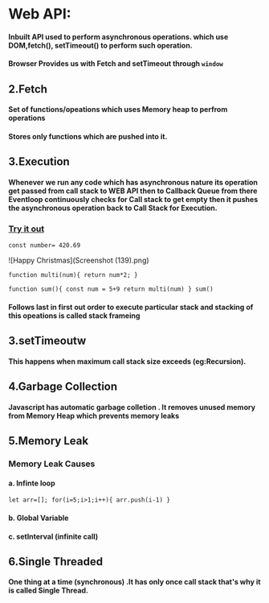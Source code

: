 
# Web API:
 ####  Inbuilt  API used to perform asynchronous operations. which use DOM,fetch(), setTimeout() to perform such operation. 
 #### Browser Provides us with Fetch and setTimeout through `window` 

## 2.Fetch

 ####  Set of functions/opeations which uses Memory heap to perfrom operations
 ####  Stores only functions which are pushed into it.
 
 
## 3.Execution

 #### Whenever we run any code which has asynchronous nature its operation get passed from call stack to WEB API then to Callback Queue from there Eventloop continuously checks  for Call stack to get empty then it pushes the asynchronous operation back to Call Stack for Execution.

###  [Try it out](http://latentflip.com/loupe/?code=ZnVuY3Rpb24gcHJpbnRIZWxsbygpIHsNCiAgICBjb25zb2xlLmxvZygnSGVsbG8gZnJvbSBiYXonKTsNCn0NCg0KZnVuY3Rpb24gYmF6KCkgew0KICAgIHNldFRpbWVvdXQocHJpbnRIZWxsbywgMzAwMCk7DQp9DQoNCmZ1bmN0aW9uIGJhcigpIHsNCiAgICBiYXooKTsNCn0NCg0KZnVuY3Rpb24gZm9vKCkgew0KICAgIGJhcigpOw0KfQ0KDQpmb28oKTs%3D!!!PGJ1dHRvbj5DbGljayBtZSE8L2J1dHRvbj4%3D)
`const number= 420.69`  



 ![Happy Christmas](Screenshot (139).png)


` function multi(num){
return num*2;
} `

`function sum(){
const num = 5+9
return multi(num)
}
sum() `
 ####  Follows last in first out order to execute particular stack and stacking of this opeations is called stack frameing


## 3.setTimeoutw

 ####  This happens when maximum call stack size exceeds (eg:Recursion).


## 4.Garbage Collection

 ####  Javascript has automatic garbage colletion . It removes unused memory from Memory Heap which prevents memory leaks
 
  
## 5.Memory Leak

### Memory Leak Causes

 #### a. Infinte loop
 `let arr=[];
for(i=5;i>1;i++){
arr.push(i-1)
}`
 
 #### b. Global Variable
 
 #### c. setInterval (infinite call)
 
 
 ## 6.Single Threaded

 #### One thing at a time (synchronous) .It has only once call stack that's why it is called Single Thread. 
